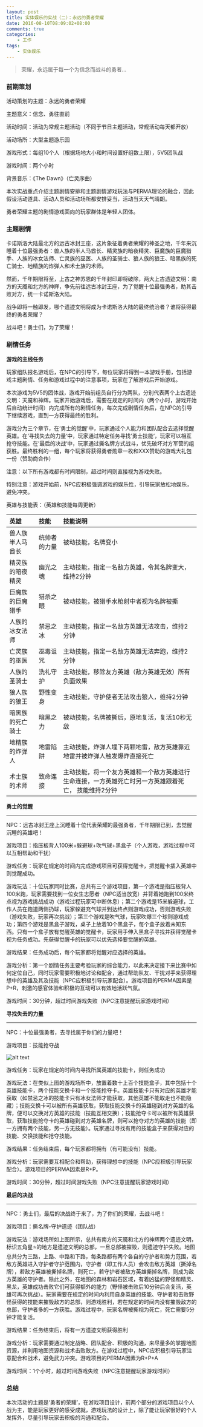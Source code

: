 ```yaml
---
layout: post
title: 实体娱乐的实战（二）：永远的勇者荣耀
date: 2016-08-10T08:09:02+08:00
comments: true
categories:
    - 工作
tags:
    - 实体娱乐
---
```


> 荣耀，永远属于每一个为信念而战斗的勇者...

### 前期策划

活动策划的主题：永远的勇者荣耀

主题意义：信念、勇往直前

活动时间：活动为常规主题活动（不同于节日主题活动，常规活动每天都开放）

活动场所：大型主题游乐园

游戏形式：每组10个人（根据场地大小和时间设置好组数上限），5V5团队战

游戏时间：两个小时

背景音乐：《The Dawn》（亡灵序曲）

本次实战重点介绍主题剧情安排和主题剧情游戏玩法与PERMA理论的融合，因此假设活动道具、活动人员和活动场所都安排妥当，活动当天天气晴朗。

勇者荣耀主题的剧情游戏面向的玩家群体是年轻人团体。


### 主题剧情

卡诺斯洛大陆最北方的远古冰封王座，这片象征着勇者荣耀的神圣之地，千年来沉睡着十位最强勇者：兽人族的半人马酋长、精灵族的暗夜精灵、巨魔族的巨魔猎手、人族的冰女法师、亡灵族的巫医、人族的圣骑士、狼人族的狼王、暗黑族的死亡骑士、地精族的炸弹人和术士族的术师。

然而，千年期限将至，上古之神苏恩的千年封印即将破除，两大上古遗迹文明：南方的天魇和北方的神辉，争先前往远古冰封王座，为了觉醒十位最强勇者，助其击败对方，统一卡诺斯洛大陆。

战争即将一触即发，哪个遗迹文明将成为卡诺斯洛大陆的最终统治者？谁将获得最终的勇者荣耀？

战斗吧！勇士们，为了荣耀！

### 剧情任务

**游戏的主线任务**

玩家组队报名游戏后，在NPC的引导下，每位玩家将得到一本游戏手册，包括游戏主题剧情、任务和游戏过程中的注意事项，玩家在了解游戏后开始游戏。

本次游戏为5V5的团体战，游戏开始前组员自行分为两队，分别代表两个上古遗迹文明：天魇和神辉。玩家开始游戏后，需要在规定的时间内（两个小时，游戏开始后自动统计时间）内完成所有的剧情任务，每次完成剧情任务后，在NPC的引导下继续游戏，直到一方获得最终的胜利。

游戏分为三个章节，在‘勇士的觉醒’中，玩家通过个人能力和团队配合去选择觉醒英雄。在‘寻找失去的力量‘中，玩家通过特定任务寻找’勇士技能‘，玩家可以相互抢夺技能。在’最后的决战‘中，玩家通过撕名牌方式战斗，优先破坏对方军营的组获胜。最终胜利的一组，每个玩家将获得勇者勋章一枚和XXX赞助的游戏大礼包一份（赞助商合作）

注意：以下所有游戏都有时间限制，超过时间则直接视为游戏失败。

特别注意：游戏开始前，NPC应积极强调游戏的娱乐性，引导玩家放松地娱乐，避免冲突。

英雄与技能表：（英雄和技能每周更新）

英雄 | 技能 | 技能说明 
:---------- | :---------- | :-----------
兽人族半人马酋长 | 统帅者的力量 | 被动技能，名牌变小
精灵族的暗夜精灵 | 幽光之魂 | 主动技能，指定一名敌方英雄，令其名牌变大，维持2分钟
巨魔族的巨魔猎手 | 猎杀之眼 | 被动技能，被猎手水枪射中者视为名牌被撕
人族的冰女法师 | 禁忌之冰 | 主动技能，指定一名敌方英雄无法攻击，维持2分钟
亡灵族的巫医 | 巫毒诅咒 | 主动技能，指定一名敌方英雄无法奔跑，维持2分钟
人族的圣骑士 | 洗礼守护 | 主动技能，移除友方英雄（敌方英雄无效）所有负面效果
狼人族的狼王 | 野性变身| 主动技能，守护使者无法攻击狼人，维持2分钟
暗黑族的死亡骑士 | 暗黑之力 | 被动技能，名牌被撕后，原地复活，复活10秒无敌
地精族的炸弹人 | 地雷陷阱 | 主动技能，炸弹人埋下两颗地雷，敌方英雄靠近地雷并被炸弹人触发爆炸直接死亡
术士族的术师 | 致命连接 | 主动技能，将一个友方英雄和一个敌方英雄进行生命连接，一方英雄死亡时另一方英雄跟着死亡， 技能维持2分钟



**勇士的觉醒**

***

NPC：远古冰封王座上沉睡着十位代表荣耀的最强勇者，千年期限已到，去觉醒沉睡的英雄吧！

游戏项目：指压板背人100米+躲避球+吹气球+黑盒子（个人游戏，游戏过程中可以互相帮助和干扰）

游戏任务：玩家在规定的时间内完成游戏项目可获得觉醒卡，把觉醒卡插入英雄中则觉醒成功。

游戏玩法：十位玩家同时比赛，总共有三个游戏项目，第一个游戏是指压板背人100米跑，玩家需要找到一位女生志愿者（NPC适当放宽）并背着她跑到100米终点视为游戏挑战成功（游戏过程玩家可中断休息）；第二个游戏是15米躲避球，工作人员在跑道两侧扔球，玩家躲避充气球并到达终点则游戏成功，否则游戏失败（游戏失败，玩家再次挑战）；第三个游戏是吹气球，玩家吹爆三个球则游戏成功；第四个游戏是黑盒子游戏，桌子上放着10个黑盒子，每个盒子放着未知东西。只有一个盒子放有觉醒英雄的觉醒卡，玩家用手伸入黑盒子寻找并获得觉醒卡视为任务成功。先获得觉醒卡的玩家可以优先选择要觉醒的英雄。

游戏结果：任务成功后，每个玩家都将觉醒对应选择的英雄。

游戏分析：第一个剧情任务主要考验玩家的综合能力，以此来决定接下来比赛中如何定位自己，同时玩家需要积极地讨论和配合，通过帮助队友、干扰对手来获得理想中的英雄及其及技能（NPC应积极引导玩家配合）。游戏项目的PERMA因素是P+R，刺激的感官体验和积极的互动可以有效地活跃气氛。

游戏时间：30分钟，超过时间游戏失败（NPC注意提醒玩家游戏时间）


**寻找失去的力量**

***

NPC：十位最强勇者，去寻找属于你们的力量吧！

游戏项目：技能抢夺战

![alt text][id]

[id]: ../assets/img/dt.jpg "Title"

游戏任务：玩家在规定的时间内寻找所属英雄的技能卡，则任务成功

游戏玩法：在类似上图的游戏场所中，放置着数十上百个技能盒子，其中包括十个英雄技能卡，两个技能交换卡和一个技能抢夺卡。英雄技能卡只有对应的英雄才能获取（如禁忌之冰的技能卡只有冰女法师才能获取，其他英雄不能取走也不能隐藏）；技能交换卡可以被所有英雄获取，获取技能交换卡的英雄碰到对方英雄的名牌，便可以交换对方英雄的技能（技能互相交换）；技能抢夺卡可以被所有英雄获取，获取技能抢夺卡的英雄碰到对方英雄名牌，则可以抢夺对方的英雄的技能（即一方拥有两个技能，另一方无技能）。玩家通过寻找有用的技能盒子来获得对应的技能、交换技能和抢夺技能。

游戏结果：任务结束后，每个玩家都将拥有（有可能没有）技能。

游戏分析：玩家需要互相配合和帮助，获得理想中的技能（NPC应积极引导玩家配合）。游戏项目的PERMA因素是R+P。

游戏时间：30分钟，超过时间游戏失败（NPC注意提醒玩家游戏时间）


**最后的决战**

***

NPC：勇士们，最后的决战终于来了，为了你们的荣耀，去战斗吧！

游戏项目：撕名牌-守护遗迹（团队战）

游戏玩法：游戏场所如上图所示，总共有南方的天魇和北方的神辉两个遗迹文明，标识五角星⭐️的地方是遗迹文明的总部，一旦总部被摧毁，则遗迹守护失败。地图总共分为三路，上路、中路和下路，每条路都有两个各自的守护者和势力范围，若敌方英雄进入守护者守护范围内，守护者（即工作人员）会攻击敌方英雄（撕掉名牌），若敌方英雄被撕掉名牌，则死亡，若守护者被敌方英雄撕掉名牌，则成为敌方英雄的守护者。除此之外，在地图的森林和岩石区域，有着凶猛的野怪和精灵、黑龙，英雄成功击败它们可获得额外的能力（野怪被击败后10分钟后会复活，英雄可再次挑战）。玩家需要在规定的时间内利用自身英雄的技能、守护者和击败野怪获得的技能来摧毁敌方的总部，则游戏胜利，若在规定的时间内没有摧毁敌方的总部，守护者多的一方获胜。游戏过程中，玩家名牌被撕视为死亡，死亡需要5分钟才能复活。

游戏结果：任务结束后，将有一方遗迹文明获得胜利

游戏分析：玩家需要通过制定战略、团队配合、积极的沟通，来尽量多的掌握地图资源，并利用地图资源和战术击败敌方。在游戏过程中，NPC应积极引导玩家注意配合和战术，避免武力冲突。游戏项目的PERMA因素为R+P+A

游戏时间：1个小时，超过时间游戏失败（NPC注意提醒玩家游戏时间）

### 总结

本次活动的主题是‘勇者的荣耀’，在游戏项目设计，前两个部分的游戏项目以个人战为主，能是玩家更好的感受成就，游戏玩法的设计上，除了能让玩家很好的个人发挥外，尽量引导玩家去积极的沟通和配合。










